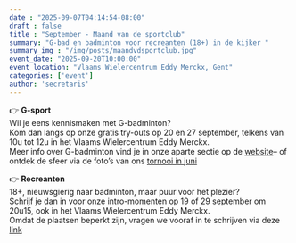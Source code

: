 ```yaml
---
date : "2025-09-07T04:14:54-08:00"
draft : false
title : "September - Maand van de sportclub"
summary: "G-bad en badminton voor recreanten (18+) in de kijker "
summary_img : "/img/posts/maandvdsportclub.jpg"
event_date: "2025-09-20T10:00:00"
event_location: "Vlaams Wielercentrum Eddy Merckx, Gent"
categories: ['event']
author: 'secretaris'
---
```

👉 **G-sport**
<br>Wil je eens kennismaken met G-badminton?
<br>Kom dan langs op onze gratis try-outs op 20 en 27 september, telkens van 10u tot 12u in het Vlaams Wielercentrum Eddy Merckx.
<br>Meer info over G-badminton vind je in onze aparte sectie op de [website](https://www.gentsebc.be/groepen/g-badminton/)– of ontdek de sfeer via de foto’s van ons [tornooi in juni](https://www.gentsebc.be/posts/2025/gbad-tornooi/)

👉 **Recreanten**
<br>18+, nieuwsgierig naar badminton, maar puur voor het plezier?
<br>Schrijf je dan in voor onze intro-momenten op 19 of 29 september om 20u15, ook in het Vlaams Wielercentrum Eddy Merckx.
<br>Omdat de plaatsen beperkt zijn, vragen we vooraf in te schrijven via deze [link](https://app.twizzit.com/v2/form/djlnWGNXRTI5Mzl1V29RdWFEMjViQT09)

